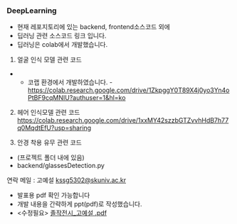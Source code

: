 ### DeepLearning 
 + 현재 레포지토리에 있는 backend, frontend소스코드 외에
 + 딥러닝 관련 소스코드 링크 입니다.
 + 딥러닝은 colab에서 개발했습니다.


1. 얼굴 인식 모델 관련 코드
- * 코랩 환경에서 개발하였습니다. -
 https://colab.research.google.com/drive/1ZkpggY0T89X4j0yo3Yn4oPtBF9cqMNIU?authuser=1&hl=ko

2. 헤어 인식모델 관련 코드 
https://colab.research.google.com/drive/1xxMY42szzbGTZvvhHdB7h77q0MqdtEfU?usp=sharing

3. 안경 착용 유무 관련 코드
- (프로젝트 폴더 내에 있음)
- backend/glassesDetection.py 


연락 메일 : 고예설 
kssg5302@skuniv.ac.kr


- 발표용 pdf 확인 가능합니다
- 개발 내용을 간략하게 ppt(pdf)로 작성했습니다.
- <수정필요> 
[졸작전시_고예설 .pdf](https://github.com/YeSeolKo/capstone/files/11483692/_.pdf)








